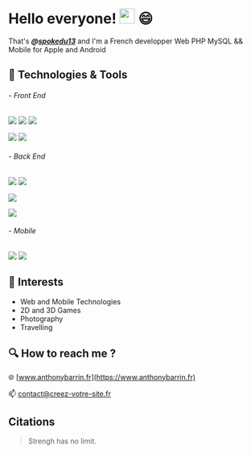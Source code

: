 # Hello everyone! <img src="https://raw.githubusercontent.com/MartinHeinz/MartinHeinz/master/wave.gif" width="30px"> 😄
That's ***@[spokedu13](https://pages.github.com/)*** and I'm a French developper Web PHP MySQL && Mobile for Apple and Android


## :wrench: Technologies & Tools

###### - Front End

![](https://img.shields.io/badge/.-html-%23E34F26?style=for-the-badge&logo=html5) ![](https://img.shields.io/badge/.-css3-%231572B6?style=for-the-badge&logo=css3) ![](https://img.shields.io/badge/.-javascript-%23F7DF1E?style=for-the-badge&logo=javascript)

![](https://img.shields.io/badge/.-jQuery-%230769AD?style=for-the-badge&logo=jquery) ![](https://img.shields.io/badge/.-bootstrap-%237952B3?style=for-the-badge&logo=bootstrap) 

###### - Back End

![](https://img.shields.io/badge/.-Php-%23777BB4?style=for-the-badge&logo=php) ![](https://img.shields.io/badge/.-MySQL-%234479A1?style=for-the-badge&logo=mysql)

![](https://img.shields.io/badge/.-symfony-%23000000?style=for-the-badge&logo=symfony) 

![](https://img.shields.io/badge/.-Firebase-%23FFCA28?style=for-the-badge&logo=firebase)

###### - Mobile

![](https://img.shields.io/badge/.-swift-%23FA7343?style=for-the-badge&logo=swift) ![](https://img.shields.io/badge/.-kotlin-%237F52FF?style=for-the-badge&logo=kotlin)

## :eyes: Interests

- Web and Mobile Technologies 
- 2D and 3D Games
- Photography
- Travelling

## :mag: How to reach me ?

:globe_with_meridians: [www.anthonybarrin.fr](https://www.anthonybarrin.fr)

:mailbox: contact@creez-votre-site.fr

## Citations 

> Strengh has no limit.
